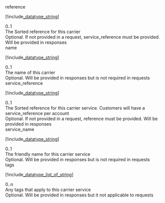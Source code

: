 <div class="property">
    <div class="name">reference</div>
    <div class="type">

[!include[_datatype_string](_datatype_string.md)]
</div>
    <div class="occurs">0..1</div>
    <div class="description">The Sorted reference for this carrier</div>
    <div class="validation">Optional. If not provided in a request, service_reference must be provided. Will be provided in responses</div>
</div>
<div class="property">
    <div class="name">name</div>
    <div class="type">

[!include[_datatype_string](_datatype_string.md)]
</div>
    <div class="occurs">0..1</div>
    <div class="description">The name of this carrier</div>
    <div class="validation">Optional. Will be provided in responses but is not required in requests</div>
</div>
<div class="property">
    <div class="name">service_reference</div>
    <div class="type">

[!include[_datatype_string](_datatype_string.md)]
</div>
    <div class="occurs">0..1</div>
    <div class="description">The Sorted reference for this carrier service. Customers will have a service_reference per account</div>
    <div class="validation">Optional. If not provided in a request, reference must be provided. Will be provided in responses</div>
</div>
<div class="property">
    <div class="name">service_name</div>
    <div class="type">

[!include[_datatype_string](_datatype_string.md)]
</div>
    <div class="occurs">0..1</div>
    <div class="description">The friendly name for this carrier service</div>
    <div class="validation">Optional. Will be provided in responses but is not required in requests</div>
</div>
<div class="property">
    <div class="name">tags</div>
    <div class="type">

[!include[_datatype_list_of_string](_datatype_list_of_string.md)]
</div>
    <div class="occurs">0..n</div>
    <div class="description">Any tags that apply to this carrier service</div>
    <div class="validation">Optional. Will be provided in responses but it not applicable to requests</div>
</div>